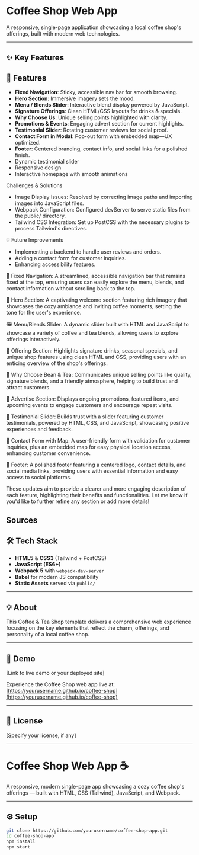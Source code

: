 # Coffee Shop Web App

A responsive, single-page application showcasing a local coffee shop's offerings, built with modern web technologies.

---

## ✨ Key Features

## 🚀 Features
- **Fixed Navigation**: Sticky, accessible nav bar for smooth browsing.
- **Hero Section**: Immersive imagery sets the mood.
- **Menu / Blends Slider**: Interactive blend display powered by JavaScript.
- **Signature Offerings**: Clean HTML/CSS layouts for drinks & specials.
- **Why Choose Us**: Unique selling points highlighted with clarity.
- **Promotions & Events**: Engaging advert section for current highlights.
- **Testimonial Slider**: Rotating customer reviews for social proof.
- **Contact Form in Modal**: Pop-out form with embedded map—UX optimized.
- **Footer**: Centered branding, contact info, and social links for a polished finish.
- Dynamic testimonial slider
- Responsive design
- Interactive homepage with smooth animations

Challenges & Solutions
- Image Display Issues: Resolved by correcting image paths and importing images into JavaScript files.
- Webpack Configuration: Configured devServer to serve static files from the public/ directory.
- Tailwind CSS Integration: Set up PostCSS with the necessary plugins to process Tailwind's directives.

💡 Future Improvements
- Implementing a backend to handle user reviews and orders.
- Adding a contact form for customer inquiries.
- Enhancing accessibility features. 

🔗 Fixed Navigation:
A streamlined, accessible navigation bar that remains fixed at the top, ensuring users can easily explore the menu, blends, and contact information without scrolling back to the top.

🎨 Hero Section:
A captivating welcome section featuring rich imagery that showcases the cozy ambiance and inviting coffee moments, setting the tone for the user's experience.

🖼️ Menu/Blends Slider:
A dynamic slider built with HTML and JavaScript to showcase a variety of coffee and tea blends, allowing users to explore offerings interactively.

🍹 Offering Section:
Highlights signature drinks, seasonal specials, and unique shop features using clean HTML and CSS, providing users with an enticing overview of the shop's offerings.

🌟 Why Choose Bean & Tea:
Communicates unique selling points like quality, signature blends, and a friendly atmosphere, helping to build trust and attract customers.

📢 Advertise Section:
Displays ongoing promotions, featured items, and upcoming events to engage customers and encourage repeat visits.

💬 Testimonial Slider:
Builds trust with a slider featuring customer testimonials, powered by HTML, CSS, and JavaScript, showcasing positive experiences and feedback.

📧 Contact Form with Map:
A user-friendly form with validation for customer inquiries, plus an embedded map for easy physical location access, enhancing customer convenience.

🦶 Footer:
A polished footer featuring a centered logo, contact details, and social media links, providing users with essential information and easy access to social platforms.

These updates aim to provide a clearer and more engaging description of each feature, highlighting their benefits and functionalities. Let me know if you'd like to further refine any section or add more details!

Sources
---

## 🛠️ Tech Stack

- **HTML5** & **CSS3** (Tailwind + PostCSS)
- **JavaScript (ES6+)**
- **Webpack 5** with `webpack-dev-server`
- **Babel** for modern JS compatibility
- **Static Assets** served via `public/`

---

## 💡 About

This Coffee & Tea Shop template delivers a comprehensive web experience focusing on the key elements that reflect the charm, offerings, and personality of a local coffee shop.

---

## 🚀 Demo

[Link to live demo or your deployed site]

Experience the Coffee Shop web app live at: [https://yourusername.github.io/coffee-shop](https://yourusername.github.io/coffee-shop)

---

## 📄 License

[Specify your license, if any]

---


# Coffee Shop Web App ☕️

A responsive, modern single-page app showcasing a cozy coffee shop's offerings — built with HTML, CSS (Tailwind), JavaScript, and Webpack.

---

## ⚙️ Setup

```bash
git clone https://github.com/yourusername/coffee-shop-app.git
cd coffee-shop-app
npm install
npm start


